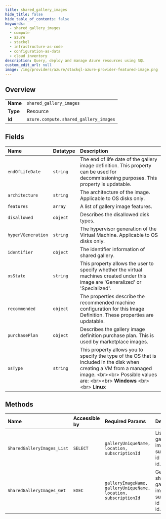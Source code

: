 ```yaml
---
title: shared_gallery_images
hide_title: false
hide_table_of_contents: false
keywords:
  - shared_gallery_images
  - compute
  - azure    
  - stackql
  - infrastructure-as-code
  - configuration-as-data
  - cloud inventory
description: Query, deploy and manage Azure resources using SQL
custom_edit_url: null
image: /img/providers/azure/stackql-azure-provider-featured-image.png
---
```

  
    

## Overview
<table><tbody>
<tr><td><b>Name</b></td><td><code>shared_gallery_images</code></td></tr>
<tr><td><b>Type</b></td><td>Resource</td></tr>
<tr><td><b>Id</b></td><td><code>azure.compute.shared_gallery_images</code></td></tr>
</tbody></table>

## Fields
| Name | Datatype | Description |
|:-----|:---------|:------------|
| `endOfLifeDate` | `string` | The end of life date of the gallery image definition. This property can be used for decommissioning purposes. This property is updatable. |
| `architecture` | `string` | The architecture of the image. Applicable to OS disks only. |
| `features` | `array` | A list of gallery image features. |
| `disallowed` | `object` | Describes the disallowed disk types. |
| `hyperVGeneration` | `string` | The hypervisor generation of the Virtual Machine. Applicable to OS disks only. |
| `identifier` | `object` | The identifier information of shared gallery. |
| `osState` | `string` | This property allows the user to specify whether the virtual machines created under this image are 'Generalized' or 'Specialized'. |
| `recommended` | `object` | The properties describe the recommended machine configuration for this Image Definition. These properties are updatable. |
| `purchasePlan` | `object` | Describes the gallery image definition purchase plan. This is used by marketplace images. |
| `osType` | `string` | This property allows you to specify the type of the OS that is included in the disk when creating a VM from a managed image. &lt;br&gt;&lt;br&gt; Possible values are: &lt;br&gt;&lt;br&gt; **Windows** &lt;br&gt;&lt;br&gt; **Linux** |
## Methods
| Name | Accessible by | Required Params | Description |
|:-----|:--------------|:----------------|:------------|
| `SharedGalleryImages_List` | `SELECT` | `galleryUniqueName, location, subscriptionId` | List shared gallery images by subscription id or tenant id. |
| `SharedGalleryImages_Get` | `EXEC` | `galleryImageName, galleryUniqueName, location, subscriptionId` | Get a shared gallery image by subscription id or tenant id. |
